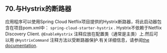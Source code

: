 ## 70.与Hystrix的断路器

应用程序可以使用Spring Cloud Netflix项目提供的Hystrix断路器，将此启动器包含在项目pom.xml中： `spring-cloud-starter-hystrix` . Hystrix不依赖于Netflix Discovery Client.  `@EnableHystrix` 注释应放在配置类（通常是主类）上.然后可以用 `@HystrixCommand` 注释方法以受断路器保护.有关详细信息，请参阅[the documentation](https://projects.spring.io/spring-cloud/spring-cloud.html#_circuit_breaker_hystrix_clients).
